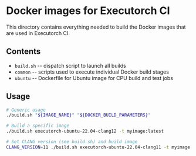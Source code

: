# Docker images for Executorch CI

This directory contains everything needed to build the Docker images
that are used in Executorch CI.

## Contents

* `build.sh` -- dispatch script to launch all builds
* `common` -- scripts used to execute individual Docker build stages
* `ubuntu` -- Dockerfile for Ubuntu image for CPU build and test jobs

## Usage

```bash
# Generic usage
./build.sh "${IMAGE_NAME}" "${DOCKER_BUILD_PARAMETERS}"

# Build a specific image
./build.sh executorch-ubuntu-22.04-clang12 -t myimage:latest

# Set CLANG version (see build.sh) and build image
CLANG_VERSION=11 ./build.sh executorch-ubuntu-22.04-clang11 -t myimage:latest
```
